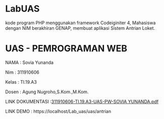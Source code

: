 
# LabUAS
kode program PHP menggunakan framework Codeiginiter 4, Mahasiswa dengan NIM berakhiran GENAP, membuat aplikasi Sistem Antrian Loket.

# UAS - PEMROGRAMAN WEB 

NAMA  : Sovia Yunanda

Nim   : 311910606

Kelas : TI.19.A3

Dosen : Agung Nugroho,S.Kom.,M.Kom.

LINK DOKUMENTASI  :[311910606-TI.19.A3-UAS-PW-SOVIA YUNANDA.pdf](https://github.com/soviayunanda/LabUAS/files/6859471/311910606-TI.19.A3-UAS-PW-SOVIA.YUNANDA.pdf)

LINK DEMO         : https://localhost/Lab_uas/uas/antrian

